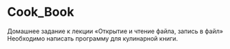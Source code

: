 # Cook_Book
Домашнее задание к лекции «Открытие и чтение файла, запись в файл»
Необходимо написать программу для кулинарной книги.
